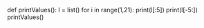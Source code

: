 
def printValues():
	    l = list()
	    for i in range(1,21):
	    print(l[:5])
	    print(l[-5:])
            printValues()
